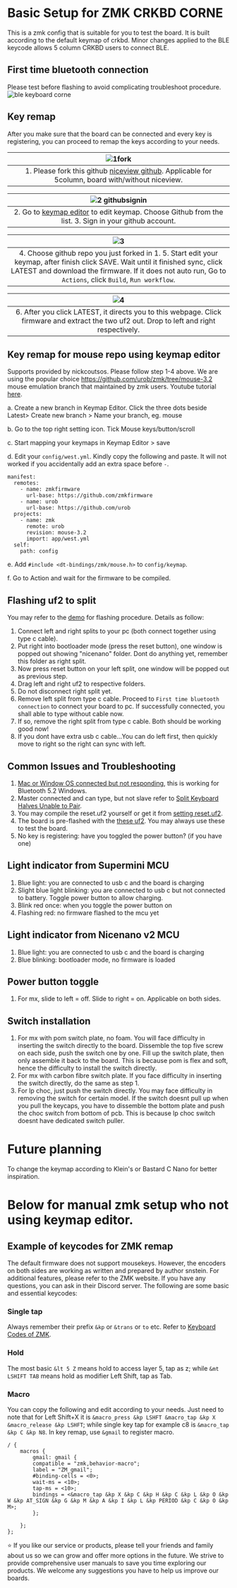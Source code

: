 # Basic Setup for ZMK CRKBD CORNE
This is a zmk config that is suitable for you to test the board. It is built according to the default keymap of crkbd. Minor changes applied to the BLE keycode allows 5 column CRKBD users to connect BLE. 

## First time bluetooth connection
Please test before flashing to avoid complicating troubleshoot procedure.
![ble keyboard corne](https://user-images.githubusercontent.com/79617315/230918198-c6b5562f-e7e5-463d-b915-6c299875f332.jpg)


## Key remap
After you make sure that the board can be connected and every key is registering, you can proceed to remap the keys according to your needs.

|![1fork](https://github.com/superxc3/zmk-config-crkbd/assets/79617315/c1d1d583-d07d-4178-bc88-3ae4230202e6)|
|:--:|
|1. Please fork this github [niceview github](https://github.com/typeractivexyz/corne-wireless-view-zmk-config). Applicable for 5column, board with/without niceview.|

|![2 githubsignin](https://github.com/superxc3/zmk-config-crkbd/assets/79617315/53f00200-1405-48dd-85db-231bd4cf28db)|
|:--:|
|2. Go to [keymap editor](https://nickcoutsos.github.io/keymap-editor/) to edit keymap.	Choose Github from the list. 3. Sign in your github account.|

|![3](https://github.com/superxc3/zmk-config-crkbd/assets/79617315/69422119-67fd-4c99-99bf-5a27e0ba2fab)|
|:--:|
| 4. Choose github repo you just forked in 1. 5. Start edit your keymap, after finish click SAVE. Wait until it finished sync, click LATEST and download the firmware. If it does not auto run, Go to `Actions`, click `Build`, `Run workflow`.|

|![4](https://github.com/superxc3/zmk-config-crkbd/assets/79617315/e56acc85-680d-41fc-a6ad-b10fc1767a37)|
|:--:|
|6. After you click LATEST, it directs you to this webpage. Click firmware and extract the two uf2 out. Drop to left and right respectively.|

## Key remap for mouse repo using keymap editor 
Supports provided by nickcoutsos. Please follow step 1-4 above. We are using the popular choice https://github.com/urob/zmk/tree/mouse-3.2 mouse emulation branch that maintained by zmk users. Youtube tutorial [here](https://youtu.be/EMqbFQsX2hI?si=NW-SRp4-RNsd9Pdi).

a. Create a new branch in Keymap Editor. Click the three dots beside Latest> Create new branch > Name your branch, eg. mouse

b. Go to the top right setting icon. Tick Mouse keys/button/scroll

c. Start mapping your keymaps in Keymap Editor > save

d. Edit your `config/west.yml`. Kindly copy the following and paste. It will not worked if you accidentally add an extra space before `-`. 
```
manifest:
  remotes:
    - name: zmkfirmware
      url-base: https://github.com/zmkfirmware
    - name: urob
      url-base: https://github.com/urob
  projects:
    - name: zmk
      remote: urob
      revision: mouse-3.2
      import: app/west.yml
  self:
    path: config
```

e. Add `#include <dt-bindings/zmk/mouse.h>` to `config/keymap`.

f. Go to Action and wait for the firmware to be compiled.


## Flashing uf2 to split
You may refer to the [demo](https://drive.google.com/file/d/1_iiBsk6CXnIYhRzzQHDtAJCxdc7E1w-u/view?usp=sharing) for flashing procedure. Details as follow:
1. Connect left and right splits to your pc (both connect together using type c cable). 
2. Put right into bootloader mode (press the reset button), one window is popped out showing "nicenano" folder. Dont do anything yet, remember this folder as right split. 
3. Now press reset button on your left split, one window will be popped out as previous step.
4. Drag left and right uf2 to respective folders.
5. Do not disconnect right split yet. 
6. Remove left split from type c cable. Proceed to `First time bluetooth connection` to connect your board to pc. If successfully connected, you shall able to type without cable now. 
8. If so, remove the right split from type c cable. Both should be working good now!
9. If you dont have extra usb c cable...You can do left first, then quickly move to right so the right can sync with left.


## Common Issues and Troubleshooting
1. [Mac or Window OS connected but not responding](https://zmk.dev/docs/features/bluetooth#macos-connected-but-not-working), this is working for Bluetooth 5.2 Windows.
2. Master connected and can type, but not slave refer to [Split Keyboard Halves Unable to Pair](https://zmk.dev/docs/troubleshooting#split-keyboard-halves-unable-to-pair).
3. You may compile the reset.uf2 yourself or get it from [setting reset.uf2](https://drive.google.com/file/d/1r3C8MBEVbgs5SK3Hc2CyoOIaiAPLB_zp/view?usp=drive_link).
4. The board is pre-flashed with the [these uf2](https://drive.google.com/drive/folders/1p5twDqSFcLPDTAh1r9uKbbJ-_LQ2O5IX?usp=drive_link). You may always use these to test the board.
5. No key is registering: have you toggled the power button? (if you have one)

## Light indicator from Supermini MCU
1. Blue light: you are connected to usb c and the board is charging
2. Slight blue light blinking: you are connected to usb c but not connected to battery. Toggle power button to allow charging.
3. Blink red once: when you toggle the power button on
4. Flashing red: no firmware flashed to the mcu yet

## Light indicator from Nicenano v2 MCU
1. Blue light: you are connected to usb c and the board is charging
2. Blue blinking: bootloader mode, no firmware is loaded
   
## Power button toggle
1. For mx, slide to left = off. Slide to right = on. Applicable on both sides.

## Switch installation
1. For mx with pom switch plate, no foam. You will face difficulty in inserting the switch directly to the board. Dissemble the top five screw on each side, push the switch one by one. Fill up the switch plate, then only assemble it back to the board. This is because pom is flex and soft, hence the difficulty to install the switch directly.
2. For mx with carbon fibre switch plate. If you face difficulty in inserting the switch directly, do the same as step 1.
3. For lp choc, just push the switch directly. You may face difficulty in removing the switch for certain model. If the switch doesnt pull up when you pull the keycaps, you have to dissemble the bottom plate and push the choc switch from bottom of pcb. This is because lp choc switch doesnt have dedicated switch puller. 

# Future planning
To change the keymap according to Klein's or Bastard C Nano for better inspiration.


# Below for manual zmk setup who not using keymap editor.

## Example of keycodes for ZMK remap
The default firmware does not support mousekeys. However, the encoders on both sides are working as written and prepared by author snstein. For additional features, please refer to the ZMK website. If you have any questions, you can ask in their Discord server. The following are some basic and essential keycodes:


### Single tap
Always remember their prefix `&kp` or `&trans` or `to` etc. Refer to [Keyboard Codes of ZMK](https://zmk.dev/docs/codes).

### Hold
The most basic `&lt 5 Z` means hold to access layer 5, tap as z; while `&mt LSHIFT TAB` means hold as modifier Left Shift, tap as Tab.


### Macro
You can copy the following and edit according to your needs. Just need to note that for Left Shift+X it is `&macro_press &kp LSHFT &macro_tap &kp X &macro_release &kp LSHFT`; while single key tap for example c8 is `&macro_tap &kp C &kp N8`. In key remap, use `&gmail` to register macro.

```
/ {
    macros {
		gmail: gmail {
        compatible = "zmk,behavior-macro";
        label = "ZM_gmail";
        #binding-cells = <0>;
        wait-ms = <10>;
        tap-ms = <10>;
        bindings = <&macro_tap &kp X &kp C &kp H &kp C &kp L &kp O &kp W &kp AT_SIGN &kp G &kp M &kp A &kp I &kp L &kp PERIOD &kp C &kp O &kp M>;
        };

    };
};
```



:star: If you like our service or products, please tell your friends and family about us so we can grow and offer more options in the future. We strive to provide comprehensive user manuals to save you time exploring our products. We welcome any suggestions you have to help us improve our boards.
